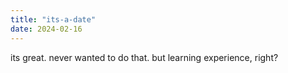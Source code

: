 ```yaml
---
title: "its-a-date"
date: 2024-02-16
---
```

its great. never wanted to do that. but learning experience, right?

